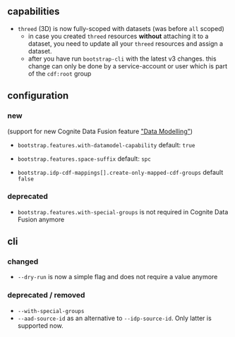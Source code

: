 ## capabilities

- `threed` (3D) is now fully-scoped with datasets (was before `all` scoped)
  - in case you created `threed` resources **without** attaching it to a dataset, you need to update all your `threed` resources and assign a dataset.
  - after you have run `bootstrap-cli` with the latest v3 changes. this change can only be done by a service-account or user which is part of the `cdf:root` group

## configuration

### new

(support for new Cognite Data Fusion feature ["Data Modelling"](https://docs.cognite.com/cdf/data_modeling/))
- `bootstrap.features.with-datamodel-capability` default: `true`
- `bootstrap.features.space-suffix` default: `spc`

- `bootstrap.idp-cdf-mappings[].create-only-mapped-cdf-groups` default `false`

### deprecated
- `bootstrap.features.with-special-groups` is not required in Cognite Data Fusion anymore


## cli

### changed

- `--dry-run` is now a simple flag and does not require a value anymore

### deprecated / removed
- `--with-special-groups`
- `--aad-source-id` as an alternative to `--idp-source-id`. Only latter is supported now.

